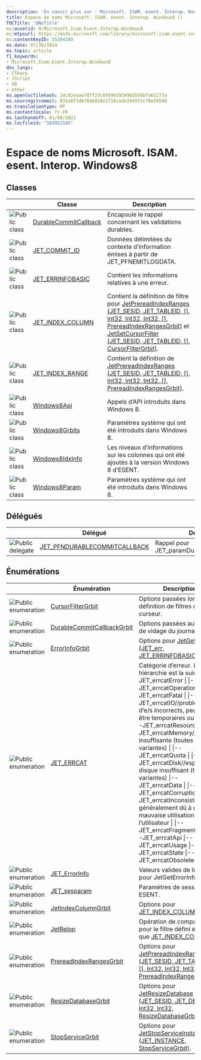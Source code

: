 ```yaml
---
description: 'En savoir plus sur : Microsoft. ISAM. esent. Interop. Windows8, espace de noms'
title: Espace de noms Microsoft. ISAM. esent. Interop. Windows8 ()
TOCTitle: '@NoTitle'
ms:assetid: N:Microsoft.Isam.Esent.Interop.Windows8
ms:mtpsurl: https://msdn.microsoft.com/library/microsoft.isam.esent.interop.windows8(v=EXCHG.10)
ms:contentKeyID: 55104389
ms.date: 07/30/2014
ms.topic: article
f1_keywords:
- Microsoft.Isam.Esent.Interop.Windows8
dev_langs:
- CSharp
- JScript
- VB
- other
ms.openlocfilehash: 14c82eaae707f23c8f696593496d556bfa61277a
ms.sourcegitcommit: 831e8f3db78ab820e1710cede244553c70e50500
ms.translationtype: MT
ms.contentlocale: fr-FR
ms.lasthandoff: 01/08/2021
ms.locfileid: "103952145"
---
```

# <a name="microsoftisamesentinteropwindows8-namespace"></a>Espace de noms Microsoft. ISAM. esent. Interop. Windows8

## <a name="classes"></a>Classes

<table>
<thead>
<tr class="header">
<th> </th>
<th>Classe</th>
<th>Description</th>
</tr>
</thead>
<tbody>
<tr class="odd">
<td><img src="../images/dn292085.pubclass(EXCHG.10).gif" title="Classe publique" alt="Public class" /></td>
<td><a href="dn335323(v=exchg.10).md">DurableCommitCallback</a></td>
<td>Encapsule le rappel concernant les validations durables.</td>
</tr>
<tr class="even">
<td><img src="../images/dn292085.pubclass(EXCHG.10).gif" title="Classe publique" alt="Public class" /></td>
<td><a href="dn335448(v=exchg.10).md">JET_COMMIT_ID</a></td>
<td>Données délimitées du contexte d’information émises à partir de JET_PFNEMITLOGDATA.</td>
</tr>
<tr class="odd">
<td><img src="../images/dn292085.pubclass(EXCHG.10).gif" title="Classe publique" alt="Public class" /></td>
<td><a href="dn335334(v=exchg.10).md">JET_ERRINFOBASIC</a></td>
<td>Contient les informations relatives à une erreur.</td>
</tr>
<tr class="even">
<td><img src="../images/dn292085.pubclass(EXCHG.10).gif" title="Classe publique" alt="Public class" /></td>
<td><a href="dn335349(v=exchg.10).md">JET_INDEX_COLUMN</a></td>
<td>Contient la définition de filtre pour <a href="dn335382(v=exchg.10).md">JetPrereadIndexRanges (JET_SESID, JET_TABLEID, [], Int32, Int32, Int32, [], PrereadIndexRangesGrbit)</a> et <a href="dn335383(v=exchg.10).md">JetSetCursorFilter (JET_SESID, JET_TABLEID, [], CursorFilterGrbit)</a>.</td>
</tr>
<tr class="odd">
<td><img src="../images/dn292085.pubclass(EXCHG.10).gif" title="Classe publique" alt="Public class" /></td>
<td><a href="dn335481(v=exchg.10).md">JET_INDEX_RANGE</a></td>
<td>Contient la définition de <a href="dn335382(v=exchg.10).md">JetPrereadIndexRanges (JET_SESID, JET_TABLEID, [], Int32, Int32, Int32, [], PrereadIndexRangesGrbit)</a>.</td>
</tr>
<tr class="even">
<td><img src="../images/dn292085.pubclass(EXCHG.10).gif" title="Classe publique" alt="Public class" /></td>
<td><a href="dn335490(v=exchg.10).md">Windows8Api</a></td>
<td>Appels d’API introduits dans Windows 8.</td>
</tr>
<tr class="odd">
<td><img src="../images/dn292085.pubclass(EXCHG.10).gif" title="Classe publique" alt="Public class" /></td>
<td><a href="dn335391(v=exchg.10).md">Windows8Grbits</a></td>
<td>Paramètres système qui ont été introduits dans Windows 8.</td>
</tr>
<tr class="even">
<td><img src="../images/dn292085.pubclass(EXCHG.10).gif" title="Classe publique" alt="Public class" /></td>
<td><a href="dn335399(v=exchg.10).md">Windows8IdxInfo</a></td>
<td>Les niveaux d’informations sur les colonnes qui ont été ajoutés à la version Windows 8 d’ESENT.</td>
</tr>
<tr class="odd">
<td><img src="../images/dn292085.pubclass(EXCHG.10).gif" title="Classe publique" alt="Public class" /></td>
<td><a href="dn335398(v=exchg.10).md">Windows8Param</a></td>
<td>Paramètres système qui ont été introduits dans Windows 8.</td>
</tr>
</tbody>
</table>


## <a name="delegates"></a>Délégués

<table>
<thead>
<tr class="header">
<th> </th>
<th>Délégué</th>
<th>Description</th>
</tr>
</thead>
<tbody>
<tr class="odd">
<td><img src="../images/hh596136.pubdelegate(exchg.10).gif" title="Délégué public" alt="Public delegate" /></td>
<td><a href="dn335363(v=exchg.10).md">JET_PFNDURABLECOMMITCALLBACK</a></td>
<td>Rappel pour JET_paramDurableCommitCallback.</td>
</tr>
</tbody>
</table>


## <a name="enumerations"></a>Énumérations

<table>
<thead>
<tr class="header">
<th> </th>
<th>Énumération</th>
<th>Description</th>
</tr>
</thead>
<tbody>
<tr class="odd">
<td><img src="../images/hh596136.pubenumeration(exchg.10).gif" title="Énumération publique" alt="Public enumeration" /></td>
<td><a href="dn335440(v=exchg.10).md">CursorFilterGrbit</a></td>
<td>Options passées lors de la définition de filtres de curseur.</td>
</tr>
<tr class="even">
<td><img src="../images/hh596136.pubenumeration(exchg.10).gif" title="Énumération publique" alt="Public enumeration" /></td>
<td><a href="dn335446(v=exchg.10).md">DurableCommitCallbackGrbit</a></td>
<td>Options passées au rappel de vidage du journal.</td>
</tr>
<tr class="odd">
<td><img src="../images/hh596136.pubenumeration(exchg.10).gif" title="Énumération publique" alt="Public enumeration" /></td>
<td><a href="dn335447(v=exchg.10).md">ErrorInfoGrbit</a></td>
<td>Options pour <a href="dn335493(v=exchg.10).md">JetGetErrorInfo (JET_err, JET_ERRINFOBASIC)</a>.</td>
</tr>
<tr class="even">
<td><img src="../images/hh596136.pubenumeration(exchg.10).gif" title="Énumération publique" alt="Public enumeration" /></td>
<td><a href="dn335469(v=exchg.10).md">JET_ERRCAT</a></td>
<td>Catégorie d’erreur. La hiérarchie est la suivante : JET_errcatError | |--JET_errcatOperation | |--JET_errcatFatal | |--JET_errcatIO//problèmes d’e/s incorrects, peuvent être temporaires ou non. | |--JET_errcatResource | |--JET_errcatMemory//mémoire insuffisante (toutes les variantes) | |--JET_errcatQuota | |--JET_errcatDisk//espace disque insuffisant (toutes les variantes) |--JET_errcatData | |--JET_errcatCorruption | |--JET_errcatInconsistent//est généralement dû à une mauvaise utilisation de l’utilisateur | |--JET_errcatFragmentation |--JET_errcatApi |--JET_errcatUsage |--JET_errcatState |--JET_errcatObsolete</td>
</tr>
<tr class="odd">
<td><img src="../images/hh596136.pubenumeration(exchg.10).gif" title="Énumération publique" alt="Public enumeration" /></td>
<td><a href="dn335352(v=exchg.10).md">JET_ErrorInfo</a></td>
<td>Valeurs valides de InfoLevel pour JetGetErrorInfo.</td>
</tr>
<tr class="even">
<td><img src="../images/hh596136.pubenumeration(exchg.10).gif" title="Énumération publique" alt="Public enumeration" /></td>
<td><a href="dn335486(v=exchg.10).md">JET_sesparam</a></td>
<td>Paramètres de session ESENT.</td>
</tr>
<tr class="odd">
<td><img src="../images/hh596136.pubenumeration(exchg.10).gif" title="Énumération publique" alt="Public enumeration" /></td>
<td><a href="dn335365(v=exchg.10).md">JetIndexColumnGrbit</a></td>
<td>Options pour <a href="dn335349(v=exchg.10).md">JET_INDEX_COLUMN</a>.</td>
</tr>
<tr class="even">
<td><img src="../images/hh596136.pubenumeration(exchg.10).gif" title="Énumération publique" alt="Public enumeration" /></td>
<td><a href="dn335491(v=exchg.10).md">JetRelop</a></td>
<td>Opération de comparaison pour le filtre défini en tant que <a href="dn335349(v=exchg.10).md">JET_INDEX_COLUMN</a>.</td>
</tr>
<tr class="odd">
<td><img src="../images/hh596136.pubenumeration(exchg.10).gif" title="Énumération publique" alt="Public enumeration" /></td>
<td><a href="dn335366(v=exchg.10).md">PrereadIndexRangesGrbit</a></td>
<td>Options pour <a href="dn335382(v=exchg.10).md">JetPrereadIndexRanges (JET_SESID, JET_TABLEID, [], Int32, Int32, Int32, [], PrereadIndexRangesGrbit)</a>.</td>
</tr>
<tr class="even">
<td><img src="../images/hh596136.pubenumeration(exchg.10).gif" title="Énumération publique" alt="Public enumeration" /></td>
<td><a href="dn335369(v=exchg.10).md">ResizeDatabaseGrbit</a></td>
<td>Options pour <a href="dn335496(v=exchg.10).md">JetResizeDatabase (JET_SESID, JET_DBID, Int32, Int32, ResizeDatabaseGrbit)</a>.</td>
</tr>
<tr class="odd">
<td><img src="../images/hh596136.pubenumeration(exchg.10).gif" title="Énumération publique" alt="Public enumeration" /></td>
<td><a href="dn335370(v=exchg.10).md">StopServiceGrbit</a></td>
<td>Options pour <a href="dn335494(v=exchg.10).md">JetStopServiceInstance2 (JET_INSTANCE, StopServiceGrbit)</a>.</td>
</tr>
</tbody>
</table>

